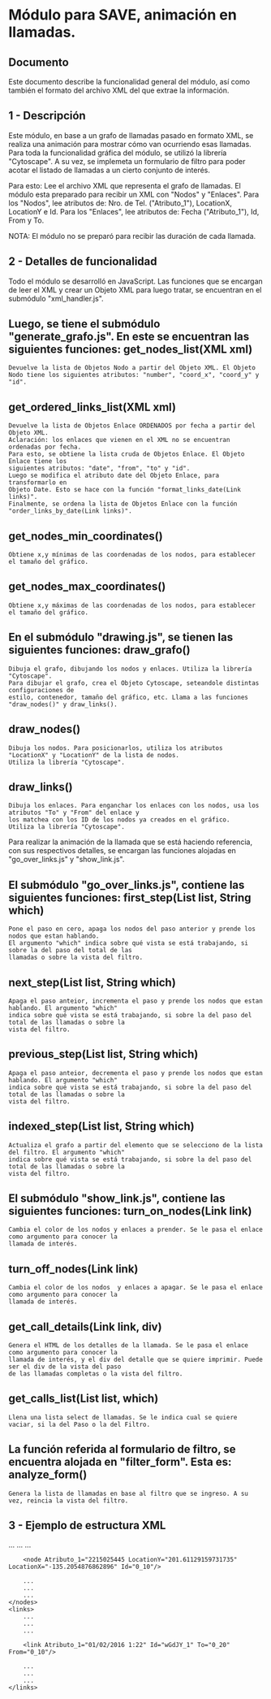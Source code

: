 Módulo para SAVE, animación en llamadas. 
========================================

Documento
---------
Este documento describe la funcionalidad general del módulo, así como también el formato del archivo
XML del que extrae la información. 


1 - Descripción
---------------

Este módulo, en base a un grafo de llamadas pasado en formato XML, se realiza una animación para 
mostrar cómo van ocurriendo esas llamadas. Para toda la funcionalidad gráfica del módulo, se 
utilizó la librería "Cytoscape".
A su vez, se implemeta un formulario de filtro para poder acotar el listado de llamadas a un 
cierto conjunto de interés.

Para esto: 
	Lee el archivo XML que representa el grafo de llamadas. El módulo esta preparado para 
recibir un XML con "Nodos" y "Enlaces". 
	Para los "Nodos", lee atributos de: Nro. de Tel. ("Atributo_1"), LocationX, LocationY e Id. 
	Para los "Enlaces", lee atributos de: Fecha ("Atributo_1"), Id, From y To. 

NOTA: El módulo no se preparó para recibir las duración de cada llamada. 


2 - Detalles de funcionalidad
-----------------------------

Todo el módulo se desarrolló en JavaScript. 
Las funciones que se encargan de leer el XML y crear un Objeto XML para luego tratar, se encuentran 
en el submódulo "xml_handler.js".

Luego, se tiene el submódulo "generate_grafo.js". En este se encuentran las siguientes funciones:
get_nodes_list(XML xml)
----------------------- 
	Devuelve la lista de Objetos Nodo a partir del Objeto XML. El Objeto 
	Nodo tiene los siguientes atributos: "number", "coord_x", "coord_y" y "id".  
get_ordered_links_list(XML xml)
------------------------------- 
	Devuelve la lista de Objetos Enlace ORDENADOS por fecha a partir del Objeto XML. 
	Aclaración: los enlaces que vienen en el XML no se encuentran ordenadas por fecha. 
	Para esto, se obtiene la lista cruda de Objetos Enlace. El Objeto Enlace tiene los 
	siguientes atributos: "date", "from", "to" y "id". 
	Luego se modifica el atributo date del Objeto Enlace, para transformarlo en
	Objeto Date. Esto se hace con la función "format_links_date(Link links)". 
	Finalmente, se ordena la lista de Objetos Enlace con la función "order_links_by_date(Link links)". 
get_nodes_min_coordinates()
---------------------------
	Obtiene x,y mínimas de las coordenadas de los nodos, para establecer el tamaño del gráfico.
get_nodes_max_coordinates()
---------------------------
	Obtiene x,y máximas de las coordenadas de los nodos, para establecer el tamaño del gráfico.

En el submódulo "drawing.js", se tienen las siguientes funciones: 
draw_grafo()
------------
	Dibuja el grafo, dibujando los nodos y enlaces. Utiliza la librería "Cytoscape". 
	Para dibujar el grafo, crea el Objeto Cytoscape, seteandole distintas configuraciones de
	estilo, contenedor, tamaño del gráfico, etc. Llama a las funciones "draw_nodes()" y draw_links().
draw_nodes()
------------
	Dibuja los nodos. Para posicionarlos, utiliza los atributos "LocationX" y "LocationY" de la lista de nodos.
	Utiliza la librería "Cytoscape".
draw_links()
------------
	Dibuja los enlaces. Para enganchar los enlaces con los nodos, usa los atributos "To" y "From" del enlace y 
	los matchea con los ID de los nodos ya creados en el gráfico.
	Utiliza la librería "Cytoscape".


Para realizar la animación de la llamada que se está haciendo referencia, con sus respectivos detalles, 
se encargan las funciones alojadas en "go_over_links.js" y "show_link.js".

El submódulo "go_over_links.js", contiene las siguientes funciones: 
first_step(List list, String which)
---------------------------------
	Pone el paso en cero, apaga los nodos del paso anterior y prende los nodos que estan hablando.
	El argumento "which" indica sobre qué vista se está trabajando, si sobre la del paso del total de las 
	llamadas o sobre la vista del filtro. 
next_step(List list, String which)
--------------------------------
	Apaga el paso anteior, incrementa el paso y prende los nodos que estan hablando. El argumento "which" 
	indica sobre qué vista se está trabajando, si sobre la del paso del total de las llamadas o sobre la 
	vista del filtro.
previous_step(List list, String which)
------------------------------------
	Apaga el paso anteior, decrementa el paso y prende los nodos que estan hablando. El argumento "which" 
	indica sobre qué vista se está trabajando, si sobre la del paso del total de las llamadas o sobre la 
	vista del filtro.
indexed_step(List list, String which)
-----------------------------------
	Actualiza el grafo a partir del elemento que se selecciono de la lista del filtro. El argumento "which" 
	indica sobre qué vista se está trabajando, si sobre la del paso del total de las llamadas o sobre la 
	vista del filtro.

El submódulo "show_link.js", contiene las siguientes funciones:
turn_on_nodes(Link link)
------------------------
	Cambia el color de los nodos y enlaces a prender. Se le pasa el enlace como argumento para conocer la
	llamada de interés. 
turn_off_nodes(Link link)
-------------------------
	Cambia el color de los nodos  y enlaces a apagar. Se le pasa el enlace como argumento para conocer la
	llamada de interés. 
get_call_details(Link link, div)
--------------------------------
	Genera el HTML de los detalles de la llamada. Se le pasa el enlace como argumento para conocer la
	llamada de interés, y el div del detalle que se quiere imprimir. Puede ser el div de la vista del paso
	de las llamadas completas o la vista del filtro. 
get_calls_list(List list, which)
--------------------------------
	Llena una lista select de llamadas. Se le indica cual se quiere vaciar, si la del Paso o la del Filtro. 


La función referida al formulario de filtro, se encuentra alojada en "filter_form". Esta es: 
analyze_form()
--------------
	Genera la lista de llamadas en base al filtro que se ingreso. A su vez, reincia la vista del filtro. 

3 - Ejemplo de estructura XML
-----------------------------
<?xml version="1.0"?>

<graph>
	<nodes>
		...
		...
		...
		
		<node Atributo_1="2215025445 LocationY="201.61129159731735" LocationX="-135.2054876862896" Id="0_10"/>

		...
		...
		...
	</nodes>
	<links>	
		...
		...
		...
		
		<link Atributo_1="01/02/2016 1:22" Id="wGdJY_1" To="0_20" From="0_10"/>

		...
		...
		...
	</links>
</graph>
